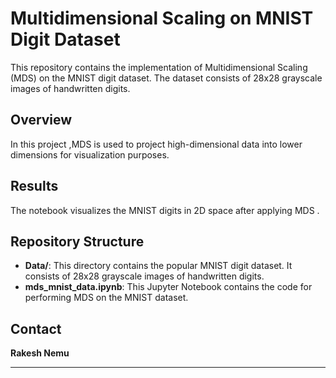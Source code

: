 # Multidimensional Scaling on MNIST Digit Dataset

This repository contains the implementation of Multidimensional Scaling (MDS) on the MNIST digit dataset. The dataset consists of 28x28 grayscale images of handwritten digits.
## Overview
In this project ,MDS is used to project high-dimensional data into lower dimensions for visualization purposes.
## Results
The notebook visualizes the MNIST digits in 2D space after applying MDS .
## Repository Structure

- **Data/**: This directory contains the popular MNIST digit dataset. It consists of 28x28 grayscale images of handwritten digits.
- **mds_mnist_data.ipynb**: This Jupyter Notebook contains the code for performing MDS on the MNIST dataset.
## Contact

**Rakesh Nemu**

---
